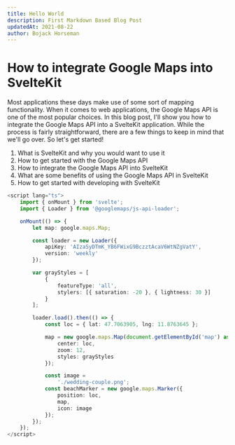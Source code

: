 ```yaml
---
title: Hello World
description: First Markdown Based Blog Post
updatedAt: 2021-08-22
author: Bojack Horseman
---
```


# How to integrate Google Maps into SvelteKit

Most applications these days make use of some sort of mapping functionality. When it comes to web applications, the Google Maps API is one of the most popular choices. In this blog post, I'll show you how to integrate the Google Maps API into a SvelteKit application. While the process is fairly straightforward, there are a few things to keep in mind that we'll go over. So let's get started!

1. What is SvelteKit and why you would want to use it
2. How to get started with the Google Maps API
3. How to integrate the Google Maps API into SvelteKit
4. What are some benefits of using the Google Maps API in SvelteKit
5. How to get started with developing with SvelteKit

```ts
<script lang="ts">
	import { onMount } from 'svelte';
	import { Loader } from '@googlemaps/js-api-loader';

	onMount(() => {
		let map: google.maps.Map;

		const loader = new Loader({
			apiKey: 'AIzaSyDTmK_YB6FWixG9BczztAcaV6WtNZgVatY',
			version: 'weekly'
		});

		var grayStyles = [
			{
				featureType: 'all',
				stylers: [{ saturation: -20 }, { lightness: 30 }]
			}
		];

		loader.load().then(() => {
			const loc = { lat: 47.7063905, lng: 11.8763645 };

			map = new google.maps.Map(document.getElementById('map') as HTMLElement, {
				center: loc,
				zoom: 12,
				styles: grayStyles
			});

			const image =
				'./wedding-couple.png';
			const beachMarker = new google.maps.Marker({
				position: loc,
				map,
				icon: image
			});
		});
	});
</script>
```
